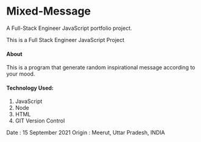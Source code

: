 # Mixed-Message
A Full-Stack Engineer JavaScript portfolio project.

This is a Full Stack Engineer JavaScript Project 

#### About
This is a program that generate random inspirational message according to your mood.

#### Technology Used:
1. JavaScript
2. Node
3. HTML
4. GIT Version Control


Date : 15 September 2021
Origin : Meerut, Uttar Pradesh, INDIA 
